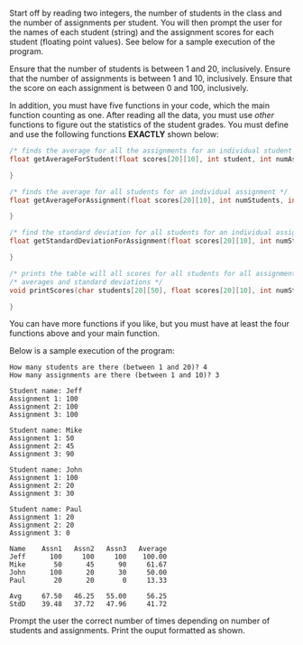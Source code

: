 Start off by reading two integers, the number of students in the class and the number of assignments per student.
You will then prompt the user for the names of each student (string) and the assignment scores for each student (floating point values).
See below for a sample execution of the program.

Ensure that the number of students is between 1 and 20, inclusively.
Ensure that the number of assignments is between 1 and 10, inclusively.
Ensure that the score on each assignment is between 0 and 100, inclusively.

In addition, you must have five functions in your code, which the main function counting as one. 
After reading all the data, you must use *other* functions to figure out the statistics of the student grades. 
You must define and use the following functions **EXACTLY** shown below:

```c       
/* finds the average for all the assignments for an individual student */
float getAverageForStudent(float scores[20][10], int student, int numAssignments) {

}

/* finds the average for all students for an individual assignment */
float getAverageForAssignment(float scores[20][10], int numStudents, int assignment) {

}

/* find the standard deviation for all students for an individual assignment */
float getStandardDeviationForAssignment(float scores[20][10], int numStudents, int assignment) {

}

/* prints the table will all scores for all students for all assignments, including the  */
/* averages and standard deviations */
void printScores(char students[20][50], float scores[20][10], int numStudents, int numAssignments) {

}
```

You can have more functions if you like, but you must have at least the four functions above and your main function. 

Below is a sample execution of the program:

```
How many students are there (between 1 and 20)? 4
How many assignments are there (between 1 and 10)? 3

Student name: Jeff
Assignment 1: 100
Assignment 2: 100
Assignment 3: 100

Student name: Mike
Assignment 1: 50
Assignment 2: 45
Assignment 3: 90

Student name: John
Assignment 1: 100
Assignment 2: 20
Assignment 3: 30

Student name: Paul
Assignment 1: 20
Assignment 2: 20
Assignment 3: 0

Name    Assn1   Assn2   Assn3   Average
Jeff      100     100     100    100.00
Mike       50      45      90     61.67
John      100      20      30     50.00
Paul       20      20       0     13.33

Avg     67.50   46.25   55.00     56.25
StdD    39.48   37.72   47.96     41.72
```

Prompt the user the correct number of times depending on number of students and assignments.
Print the ouput formatted as shown.

